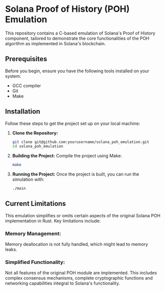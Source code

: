 # Solana Proof of History (POH) Emulation

This repository contains a C-based emulation of Solana's Proof of History component, tailored to demonstrate the core functionalities of the POH algorithm as implemented in Solana's blockchain.

## Prerequisites

Before you begin, ensure you have the following tools installed on your system:
- GCC compiler
- Git
- Make

## Installation

Follow these steps to get the project set up on your local machine:

1. **Clone the Repository:**
   ```bash
   git clone git@github.com:yourusername/solana_poh_emulation.git
   cd solana_poh_emulation

2. **Building the Project:**
   Compile the project using Make:
   ```bash
   make

3. **Running the Project:**
   Once the project is built, you can run the simulation with:
   ```bash
   ./main

## Current Limitations
This emulation simplifies or omits certain aspects of the original Solana POH implementation in Rust. Key limitations include:

### Memory Management:
Memory deallocation is not fully handled, which might lead to memory leaks.

### Simplified Functionality:
Not all features of the original POH module are implemented. This includes complex consensus mechanisms, complete cryptographic functions and networking capabilities integral to Solana's functionality.
